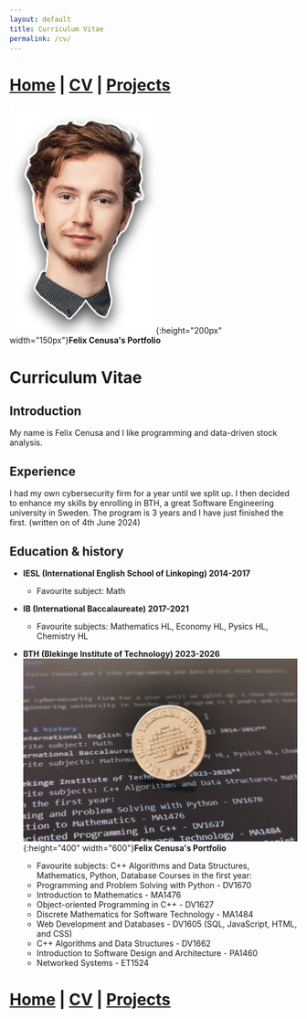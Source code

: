 ```yaml
---
layout: default
title: Curriculum Vitae
permalink: /cv/
---
```

# [Home](/portfolio) | [CV](/portfolio/cv/) | [Projects](/portfolio/projects/)
![Logo](/assets/img/me.png){:height="200px" width="150px"}**Felix Cenusa's Portfolio**


# Curriculum Vitae

## Introduction

My name is Felix Cenusa and I like programming and data-driven stock analysis.

## Experience

I had my own cybersecurity firm for a year until we split up. I then decided to enhance my skills by enrolling in BTH, a great Software Engineering university in Sweden. The program is 3 years and I have just finished the first. (written on of 4th June 2024)

## Education & history
- **IESL (International English School of Linkoping) 2014-2017**
    - Favourite subject: Math
- **IB (International Baccalaureate) 2017-2021** 
    - Favourite subjects: Mathematics HL, Economy HL, Pysics HL, Chemistry HL

- **BTH (Blekinge Institute of Technology) 2023-2026**
![bthpin](/assets/img/BTHpin.jpg){:height="400" width="600"}**Felix Cenusa's Portfolio**

    - Favourite subjects: C++ Algorithms and Data Structures, Mathematics, Python, Database
  Courses in the first year:
  - Programming and Problem Solving with Python - DV1670
  - Introduction to Mathematics - MA1476
  - Object-oriented Programming in C++ - DV1627
  - Discrete Mathematics for Software Technology - MA1484
  - Web Development and Databases - DV1605 (SQL, JavaScript, HTML, and CSS)
  - C++ Algorithms and Data Structures - DV1662
  - Introduction to Software Design and Architecture - PA1460
  - Networked Systems - ET1524

# [Home](/portfolio) | [CV](/portfolio/cv/) | [Projects](/portfolio/projects/)

